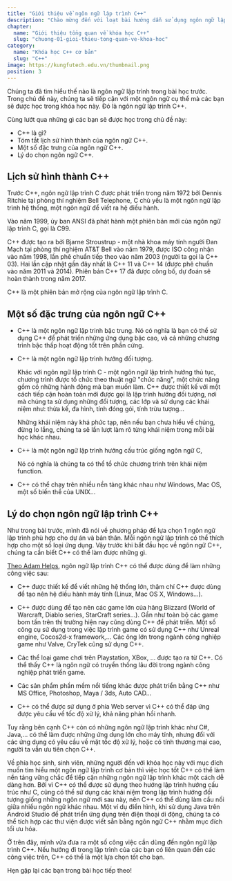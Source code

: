 ```yaml
---
title: "Giới thiệu về ngôn ngữ lập trình C++"
description: "Chào mừng đến với loạt bài hướng dẫn sử dụng ngôn ngữ lập trình C++! Loạt bài hướng dẫn này được thiết kế cho những người chưa hoặc biết một ít lập trình."
chapter:
  name: "Giới thiệu tổng quan về khóa học C++"
  slug: "chuong-01-gioi-thieu-tong-quan-ve-khoa-hoc"
category:
  name: "Khóa học C++ cơ bản"
  slug: "C++"
image: https://kungfutech.edu.vn/thumbnail.png
position: 3
---
```


Chúng ta đã tìm hiểu thế nào là ngôn ngữ lập trình trong bài học trước.
Trong chủ đề này, chúng ta sẽ tiếp cận với một ngôn ngữ cụ thể mà
các bạn sẽ được học trong khóa học này. Đó là ngôn ngữ lập trình C++.

Cùng lướt qua những gì các bạn sẽ được học trong chủ đề này:

- C++ là gì?
- Tóm tắt lịch sử hình thành của ngôn ngữ C++.
- Một số đặc trưng của ngôn ngữ C++.
- Lý do chọn ngôn ngữ C++.

## Lịch sử hình thành C++

Trước C++, ngôn ngữ lập trình C được phát triển trong năm 1972 bởi
Dennis Ritchie tại phòng thí nghiệm Bell Telephone, C chủ yếu là một ngôn ngữ
lập trình hệ thống, một ngôn ngữ để viết ra hệ điều hành.

Vào năm 1999, ủy ban ANSI đã phát hành một phiên bản mới của ngôn ngữ
lập trình C, gọi là C99.

C++ được tạo ra bởi Bjarne Stroustrup - một nhà khoa máy tính
người Đan Mạch tại phòng thí nghiệm AT&T Bell vào năm 1979, được ISO
công nhận vào năm 1998, lần phê chuẩn tiếp theo vào năm 2003
(người ta gọi là C++ 03). Hai lần cập nhật gần đây nhất là C++ 11 và C++ 14
(được phê chuẩn vào năm 2011 và 2014).
Phiên bản C++ 17 đã được công bố, dự đoán sẽ hoàn thành trong năm 2017.

C++ là một phiên bản mở rộng của ngôn ngữ lập trình C.

## Một số đặc trưng của ngôn ngữ C++

- C++ là một ngôn ngữ lập trinh bậc trung.
  Nó có nghĩa là bạn có thể sử dụng C++ để phát triển những ứng dụng bậc cao,
  và cả những chương trình bậc thấp hoạt động tốt trên phần cứng.

- C++ là một ngôn ngữ lập trình hướng đối tượng.

  Khác với ngôn ngữ lập trình C - một ngôn ngữ lập trình hướng thủ tục,
  chương trình được tổ chức theo thuật ngữ "chức năng", một chức năng gồm có
  những hành động mà bạn muốn làm. C++ được thiết kế với một cách tiếp cận
  hoàn toàn mới được gọi là lập trình hướng đối tượng,
  nơi mà chúng ta sử dụng những đối tượng, các lớp và sử dụng các khái niệm
  như: thừa kế, đa hình, tính đóng gói, tính trừu tượng...

  Những khái niệm này khá phức tạp, nên nếu bạn chưa hiểu về chúng,
  đừng lo lắng, chúng ta sẽ lần lượt làm rõ từng khái niệm trong mỗi bài học
  khác nhau.

- C++ là một ngôn ngữ lập trình hướng cấu trúc giống ngôn ngữ C,

  Nó có nghĩa là chúng ta có thể tổ chức chương trình trên khái niệm function.

- C++ có thể chạy trên nhiều nền tảng khác nhau như Windows, Mac OS,
  một số biến thể của UNIX...

## Lý do chọn ngôn ngữ lập trình C++

Như trong bài trước, mình đã nói về phương pháp để lựa chọn 1 ngôn ngữ lập trình
phù hợp cho dự án và bản thân. Mỗi ngôn ngữ lập trình có thể thích hợp
cho một số loại ứng dụng. Vậy trước khi bắt đầu học về ngôn ngữ C++,
chúng ta cần biết C++ có thể làm được những gì.

[Theo Adam Helps](https://www.quora.com/What-can-someone-do-using-C++),
ngôn ngữ lập trình C++ có thể được dùng để làm những công việc sau:

- C++ được thiết kế để viết những hệ thống lớn, thậm chí C++ được dùng để tạo
  nên hệ điều hành máy tính (Linux, Mac OS X, Windows...).

- C++ được dùng để tạo nên các game lớn của hãng Blizzard
  (World of Warcraft, Diablo series, StarCraft series...).
  Gần như toàn bộ các game bom tấn trên thị trường hiện nay cũng dùng C++
  để phát triển. Một số công cụ sử dụng trong việc lập trình game
  có sử dụng C++ như Unreal engine, Cocos2d-x framework,...
  Các ông lớn trong ngành công nghiệp game như Valve, CryTek cũng sử dụng C++.

- Các thể loại game chơi trên Playstation, XBox, ... được tạo ra từ C++.
  Có thể thấy C++ là ngôn ngữ có truyền thống lâu đời trong ngành công nghiệp
  phát triển game.

- Các sản phẩm phần mềm nổi tiếng khác được phát triển bằng C++
  như MS Office, Photoshop, Maya / 3ds, Auto CAD...

- C++ có thể được sử dụng ở phía Web server vì C++ có thể đáp ứng
  được yêu cầu về tốc độ xử lý, khả năng phản hồi nhanh.

Tuy rằng bên cạnh C++ còn có những ngôn ngữ lập trình khác như C#, Java,...
có thể làm được những ứng dụng lớn cho máy tính, nhưng đối với các ứng dụng
có yêu cầu về mặt tốc độ xử lý, hoặc có tính thương mại cao,
người ta vẫn ưu tiên chọn C++.

Về phía học sinh, sinh viên, những người đến với khóa học này với mục đích
muốn tìm hiểu một ngôn ngữ lập trình cơ bản thì việc học tốt C++ có thể
làm nền tảng vững chắc để tiếp cận những ngôn ngữ lập trình khác một cách
dễ dàng hơn. Bởi vì C++ có thể được sử dụng theo hướng
lập trình hướng cấu trúc như C, cũng có thể sử dụng các khái niệm
trong lập trình hướng đối tượng giống những ngôn ngữ mới sau này,
nên C++ có thể dùng làm cầu nối giữa nhiều ngôn ngữ khác nhau.
Một ví dụ điển hình, khi sử dụng Java trên Android Studio để phát triển
ứng dụng trên điện thoại di động, chúng ta có thể tích hợp các thư viện
được viết sẵn bằng ngôn ngữ C++ nhằm mục đích tối ưu hóa.

Ở trên đây, mình vừa đưa ra một số công việc cần dùng đến
ngôn ngữ lập trình C++. Nếu hướng đi trong lập trình của các bạn có liên quan
đến các công việc trên, C++ có thể là một lựa chọn tốt cho bạn.

Hẹn gặp lại các bạn trong bài học tiếp theo!
